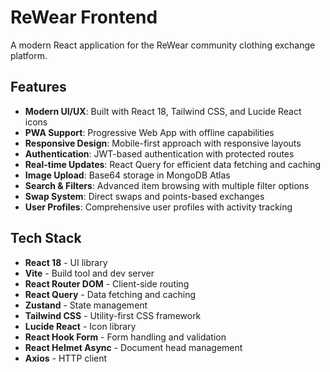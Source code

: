 # ReWear Frontend

A modern React application for the ReWear community clothing exchange platform.

## Features

- **Modern UI/UX**: Built with React 18, Tailwind CSS, and Lucide React icons
- **PWA Support**: Progressive Web App with offline capabilities
- **Responsive Design**: Mobile-first approach with responsive layouts
- **Authentication**: JWT-based authentication with protected routes
- **Real-time Updates**: React Query for efficient data fetching and caching
- **Image Upload**: Base64 storage in MongoDB Atlas
- **Search & Filters**: Advanced item browsing with multiple filter options
- **Swap System**: Direct swaps and points-based exchanges
- **User Profiles**: Comprehensive user profiles with activity tracking

## Tech Stack

- **React 18** - UI library
- **Vite** - Build tool and dev server
- **React Router DOM** - Client-side routing
- **React Query** - Data fetching and caching
- **Zustand** - State management
- **Tailwind CSS** - Utility-first CSS framework
- **Lucide React** - Icon library
- **React Hook Form** - Form handling and validation
- **React Helmet Async** - Document head management
- **Axios** - HTTP client

